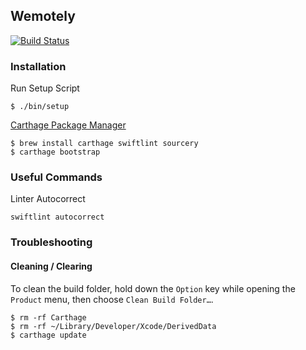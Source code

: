 ## Wemotely

[![Build Status](https://www.bitrise.io/app/d6336a05ac3d18e8/status.svg?token=NbiHC7raPaifR6JzVza_fA&branch=master)](https://www.bitrise.io/app/d6336a05ac3d18e8)

### Installation

Run Setup Script

```
$ ./bin/setup
```

[Carthage Package Manager](https://github.com/Carthage/Carthage)

```
$ brew install carthage swiftlint sourcery
$ carthage bootstrap
```

### Useful Commands

Linter Autocorrect

```
swiftlint autocorrect
```

### Troubleshooting

#### Cleaning / Clearing

To clean the build folder, hold down the `Option` key while opening the `Product` menu, then choose `Clean Build Folder…`.

```
$ rm -rf Carthage
$ rm -rf ~/Library/Developer/Xcode/DerivedData
$ carthage update
```

